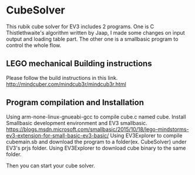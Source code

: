 # CubeSolver
This rubik cube solver for EV3 includes 2 programs. One is C Thistlethwaite's algorithm written by Jaap, I made some changes on input output and loading table part. The other one is a smallbasic program to control the whole flow.

## LEGO mechanical Building instructions
Please follow the build instructions in this link.
http://mindcuber.com/mindcub3r/mindcub3r.html

## Program compilation and Installation
Using arm-none-linux-gnueabi-gcc to compile cube.c named cube.
Install Smallbasic development environment and EV3 smallbasic.
https://blogs.msdn.microsoft.com/smallbasic/2015/10/18/lego-mindstorms-ev3-extension-for-small-basic-ev3-basic/
Using EV3Explorer to compile cubemain.sb and download the program to a folder(ex. CubeSolver) under EV3's prjs folder.
Using EV3Explorer to download cube binary to the same folder. 

Then you can start your cube solver.
